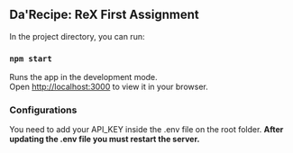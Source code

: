 ## Da'Recipe: ReX First Assignment

In the project directory, you can run:

### `npm start`

Runs the app in the development mode.\
Open [http://localhost:3000](http://localhost:3000) to view it in your browser.

### Configurations

You need to add your API_KEY inside the .env file on the root folder.
**After updating the .env file you must restart the server.**